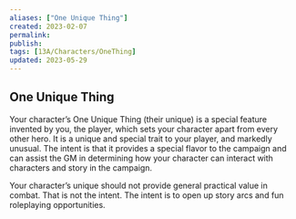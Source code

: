 ```yaml
---
aliases: ["One Unique Thing"]
created: 2023-02-07
permalink: 
publish: 
tags: [13A/Characters/OneThing]
updated: 2023-05-29
---
```




## One Unique Thing

Your character’s One Unique Thing (their unique) is a special feature invented by you, the player, which sets your character apart from every other hero. It is a unique and special trait to your player, and markedly unusual. The intent is that it provides a special flavor to the campaign and can assist the GM in determining how your character can interact with characters and story in the campaign.

Your character’s unique should not provide general practical value in combat. That is not the intent. The intent is to open up story arcs and fun roleplaying opportunities.
